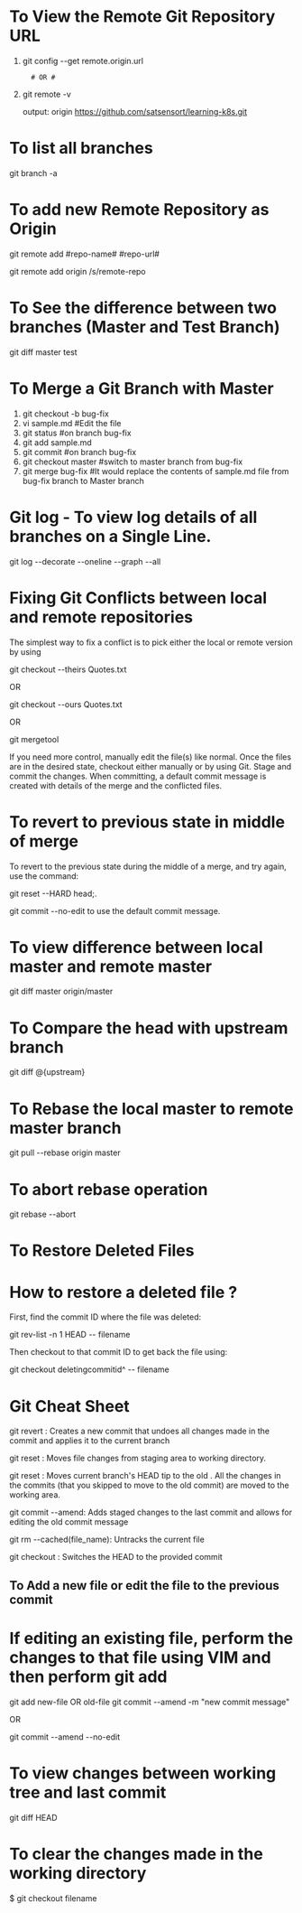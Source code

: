 # To View the Remote Git Repository URL 
1. git config --get remote.origin.url

         # OR #

2.  git remote -v

    output:
    origin  https://github.com/satsensort/learning-k8s.git

# To list all branches

git branch -a 

# To add new Remote Repository as Origin 

 git remote add #repo-name# #repo-url#

 git remote add origin /s/remote-repo

# To See the difference between two branches (Master and Test Branch)

 git diff master test

# To Merge a Git Branch with Master

1. git checkout -b bug-fix
2. vi sample.md #Edit the file 
3. git status #on branch bug-fix
4. git add sample.md 
5. git commit #on branch bug-fix
6. git checkout master #switch to master branch from bug-fix
7. git merge bug-fix #It would replace the contents of sample.md file from bug-fix branch to Master branch


# Git log - To view log details of all branches on a Single Line.

git log --decorate --oneline --graph --all

# Fixing Git Conflicts between local and remote repositories

The simplest way to fix a conflict is to pick either the local or remote version by using 
 
 git checkout --theirs Quotes.txt 
 
 OR
 
 git checkout --ours Quotes.txt
  
 OR 

 git mergetool

If you need more control, manually edit the file(s) like normal.
Once the files are in the desired state, checkout either manually or by using Git. Stage and commit the changes. When committing, a default commit message is created with details of the merge and the conflicted files.

# To revert to previous state in middle of merge
To revert to the previous state during the middle of a merge, and try again, use the command: 

git reset --HARD head;.

git commit --no-edit to use the default commit message.

# To view difference between local master and remote master

git diff master origin/master

# To Compare the head with upstream branch

git diff @{upstream} 

# To Rebase the local master to remote master branch 

git pull --rebase origin master

# To abort rebase operation

git rebase --abort

# To Restore Deleted Files

# How to restore a deleted file ?

First, find the commit ID where the file was deleted: 

git rev-list -n 1 HEAD -- filename

Then checkout to that commit ID to get back the file using:

git checkout deletingcommitid^ -- filename

# Git Cheat Sheet 

git revert <commit>: Creates a new commit that undoes all changes made in the commit and applies it to the current branch

git reset <file>: Moves file changes from staging area to working directory.

git reset <commit>: Moves current branch's HEAD tip to the old <commit>. All the changes in the commits (that you skipped to move to the old commit) are moved to the working area.

git commit --amend: Adds staged changes to the last commit and allows for editing the old commit message

git rm --cached(file_name): Untracks the current file

git checkout <commit>: Switches the HEAD to the provided commit

## To Add a new file or edit the file to the previous commit 

# If editing an existing file, perform the changes to that file using VIM and then perform git add

 git add new-file OR old-file
 git commit --amend -m "new commit message" 

  OR 
 
 git commit --amend --no-edit

# To view changes between working tree and last commit 

git diff HEAD

# To clear the changes made in the working directory

$ git checkout filename


